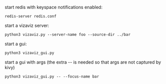 start redis with keyspace notifications enabled:
```
redis-server redis.conf
```

start a vizaviz server:
```
python3 vizaviz.py --server-name foo --source-dir ../bar
```

start a gui:
```
python3 vizaviz_gui.py
```

start a gui with args (the extra -- is needed so that args are not captured by kivy)
```
python3 vizaviz_gui.py -- --focus-name bar
```